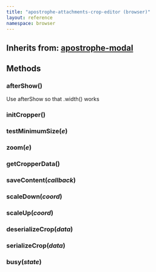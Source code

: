 ```yaml
---
title: "apostrophe-attachments-crop-editor (browser)"
layout: reference
namespace: browser
---
```

## Inherits from: [apostrophe-modal](../apostrophe-modal/browser-apostrophe-modal.html)

## Methods
### afterShow()
Use afterShow so that .width() works
### initCropper()

### testMinimumSize(*e*)

### zoom(*e*)

### getCropperData()

### saveContent(*callback*)

### scaleDown(*coord*)

### scaleUp(*coord*)

### deserializeCrop(*data*)

### serializeCrop(*data*)

### busy(*state*)

